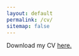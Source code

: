 ```yaml
---
layout: default
permalink: /cv/
sitemap: false
---
```


Download my CV [here.](https://sociology.berkeley.edu/sites/default/files/user/adam-storer-1085/adam-storer-cv_4.pdf)

